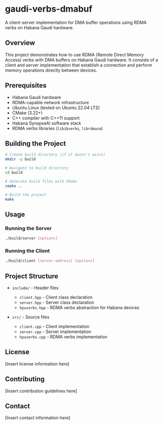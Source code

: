# gaudi-verbs-dmabuf

A client-server implementation for DMA buffer operations using RDMA verbs on Habana Gaudi hardware.

## Overview

This project demonstrates how to use RDMA (Remote Direct Memory Access) verbs with DMA buffers on Habana Gaudi hardware. It consists of a client and server implementation that establish a connection and perform memory operations directly between devices.

## Prerequisites

- Habana Gaudi hardware
- RDMA-capable network infrastructure
- Ubuntu Linux (tested on Ubuntu 22.04 LTS)
- CMake (3.22+)
- C++ compiler with C++11 support
- Habana SynapseAI software stack
- RDMA verbs libraries (`libibverbs`, `librdmacm`)

## Building the Project

```bash
# Create build directory (if it doesn't exist)
mkdir -p build

# Navigate to build directory
cd build

# Generate build files with CMake
cmake ..

# Build the project
make
```

## Usage

### Running the Server

```bash
./build/server [options]
```

### Running the Client

```bash
./build/client [server-address] [options]
```

## Project Structure

- `include/` - Header files
  - `client.hpp` - Client class declaration
  - `server.hpp` - Server class declaration
  - `hpuverbs.hpp` - RDMA verbs abstraction for Habana devices

- `src/` - Source files
  - `client.cpp` - Client implementation
  - `server.cpp` - Server implementation
  - `hpuverbs.cpp` - RDMA verbs implementation

## License

[Insert license information here]

## Contributing

[Insert contribution guidelines here]

## Contact

[Insert contact information here]